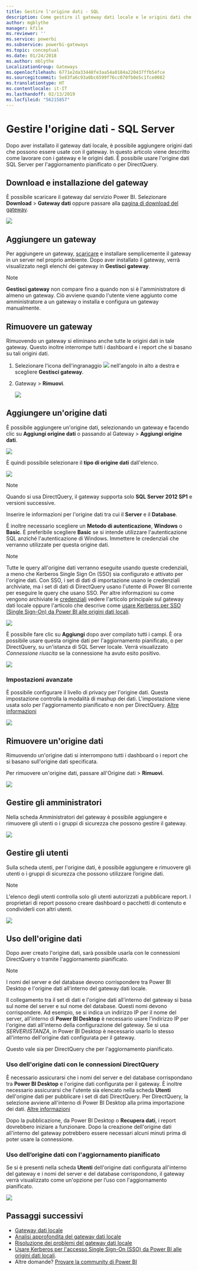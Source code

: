 ```yaml
---
title: Gestire l'origine dati - SQL
description: Come gestire il gateway dati locale e le origini dati che vi appartengono.
author: mgblythe
manager: kfile
ms.reviewer: ''
ms.service: powerbi
ms.subservice: powerbi-gateways
ms.topic: conceptual
ms.date: 01/24/2018
ms.author: mblythe
LocalizationGroup: Gateways
ms.openlocfilehash: 6771e2da33448fe3aa54a0184a220437ffb54fce
ms.sourcegitcommit: 5e83fa6c93a0bc6599f76cc070fb0e5c1fce0082
ms.translationtype: HT
ms.contentlocale: it-IT
ms.lasthandoff: 02/13/2019
ms.locfileid: "56215857"
---
```

# <a name="manage-your-data-source---sql-server"></a>Gestire l'origine dati - SQL Server
Dopo aver installato il gateway dati locale, è possibile aggiungere origini dati che possono essere usate con il gateway. In questo articolo viene descritto come lavorare con i gateway e le origini dati. È possibile usare l'origine dati SQL Server per l'aggiornamento pianificato o per DirectQuery.

## <a name="download-and-install-the-gateway"></a>Download e installazione del gateway
È possibile scaricare il gateway dal servizio Power BI. Selezionare **Download** > **Gateway dati** oppure passare alla [pagina di download del gateway](https://go.microsoft.com/fwlink/?LinkId=698861).

![](media/service-gateway-enterprise-manage-sql/powerbi-download-data-gateway.png)

## <a name="add-a-gateway"></a>Aggiungere un gateway
Per aggiungere un gateway, [scaricare](https://go.microsoft.com/fwlink/?LinkId=698861) e installare semplicemente il gateway in un server nel proprio ambiente. Dopo aver installato il gateway, verrà visualizzato negli elenchi dei gateway in **Gestisci gateway**.

> [!NOTE]
> **Gestisci gateway** non compare fino a quando non si è l'amministratore di almeno un gateway. Ciò avviene quando l'utente viene aggiunto come amministratore a un gateway o installa e configura un gateway manualmente.
> 
> 

## <a name="remove-a-gateway"></a>Rimuovere un gateway
Rimuovendo un gateway si eliminano anche tutte le origini dati in tale gateway.  Questo inoltre interrompe tutti i dashboard e i report che si basano su tali origini dati.

1. Selezionare l'icona dell'ingranaggio ![](media/service-gateway-enterprise-manage-sql/pbi_gearicon.png) nell'angolo in alto a destra e scegliere **Gestisci gateway**.
2. Gateway > **Rimuovi**.
   
   ![](media/service-gateway-enterprise-manage-sql/datasourcesettings7.png)

## <a name="add-a-data-source"></a>Aggiungere un'origine dati
È possibile aggiungere un'origine dati, selezionando un gateway e facendo clic su **Aggiungi origine dati** o passando al Gateway > **Aggiungi origine dati**.

![](media/service-gateway-enterprise-manage-sql/datasourcesettings1.png)

È quindi possibile selezionare il **tipo di origine dati** dall'elenco.

![](media/service-gateway-enterprise-manage-sql/datasourcesettings2.png)

> [!NOTE]
> Quando si usa DirectQuery, il gateway supporta solo **SQL Server 2012 SP1** e versioni successive.
> 
> 

Inserire le informazioni per l'origine dati tra cui il **Server** e il **Database**.  

È inoltre necessario scegliere un **Metodo di autenticazione**,  **Windows** o **Basic**.  È preferibile scegliere **Basic** se si intende utilizzare l'autenticazione SQL anziché l'autenticazione di Windows. Immettere le credenziali che verranno utilizzate per questa origine dati.

> [!NOTE]
> Tutte le query all'origine dati verranno eseguite usando queste credenziali, a meno che Kerberos Single Sign On (SSO) sia configurato e attivato per l'origine dati. Con SSO, i set di dati di importazione usano le credenziali archiviate, ma i set di dati di DirectQuery usano l'utente di Power BI corrente per eseguire le query che usano SSO. Per altre informazioni su come vengono archiviate le [credenziali](service-gateway-onprem.md#credentials) vedere l'articolo principale sul gateway dati locale oppure l'articolo che descrive come [usare Kerberos per SSO (Single Sign-On) da Power BI alle origini dati locali](service-gateway-sso-kerberos.md).
> 
> 

![](media/service-gateway-enterprise-manage-sql/datasourcesettings3.png)

È possibile fare clic su **Aggiungi** dopo aver compilato tutti i campi.  È ora possibile usare questa origine dati per l'aggiornamento pianificato, o per DirectQuery, su un'istanza di SQL Server locale. Verrà visualizzato *Connessione riuscita* se la connessione ha avuto esito positivo.

![](media/service-gateway-enterprise-manage-sql/datasourcesettings4.png)

### <a name="advanced-settings"></a>Impostazioni avanzate
È possibile configurare il livello di privacy per l'origine dati. Questa impostazione controlla la modalità di mashup dei dati. L'impostazione viene usata solo per l'aggiornamento pianificato e non per DirectQuery. [Altre informazioni](https://support.office.com/article/Privacy-levels-Power-Query-CC3EDE4D-359E-4B28-BC72-9BEE7900B540)

![](media/service-gateway-enterprise-manage-sql/datasourcesettings9.png)

## <a name="remove-a-data-source"></a>Rimuovere un'origine dati
Rimuovendo un'origine dati si interrompono tutti i dashboard o i report che si basano sull'origine dati specificata.  

Per rimuovere un'origine dati, passare all'Origine dati > **Rimuovi**.

![](media/service-gateway-enterprise-manage-sql/datasourcesettings6.png)

## <a name="manage-administrators"></a>Gestire gli amministratori
Nella scheda Amministratori del gateway è possibile aggiungere e rimuovere gli utenti o i gruppi di sicurezza che possono gestire il gateway.

![](media/service-gateway-enterprise-manage-sql/datasourcesettings8.png)

## <a name="manage-users"></a>Gestire gli utenti
Sulla scheda utenti, per l'origine dati, è possibile aggiungere e rimuovere gli utenti o i gruppi di sicurezza che possono utilizzare l’origine dati.

> [!NOTE]
> L'elenco degli utenti controlla solo gli utenti autorizzati a pubblicare report. I proprietari di report possono creare dashboard o pacchetti di contenuto e condividerli con altri utenti.
> 
> 

![](media/service-gateway-enterprise-manage-sql/datasourcesettings5.png)

## <a name="using-the-data-source"></a>Uso dell'origine dati
Dopo aver creato l'origine dati, sarà possibile usarla con le connessioni DirectQuery o tramite l'aggiornamento pianificato.

> [!NOTE]
> I nomi del server e del database devono corrispondere tra Power BI Desktop e l'origine dati all'interno del gateway dati locale.
> 
> 

Il collegamento tra il set di dati e l'origine dati all'interno del gateway si basa sul nome del server e sul nome del database. Questi nomi devono corrispondere. Ad esempio, se si indica un indirizzo IP per il nome del server, all'interno di **Power BI Desktop** è necessario usare l'indirizzo IP per l'origine dati all'interno della configurazione del gateway. Se si usa *SERVER\ISTANZA*, in Power BI Desktop è necessario usarlo lo stesso all'interno dell'origine dati configurata per il gateway.

Questo vale sia per DirectQuery che per l'aggiornamento pianificato.

### <a name="using-the-data-source-with-directquery-connections"></a>Uso dell'origine dati con le connessioni DirectQuery
È necessario assicurarsi che i nomi del server e del database corrispondano tra **Power BI Desktop** e l'origine dati configurata per il gateway. È inoltre necessario assicurarsi che l'utente sia elencato nella scheda **Utenti** dell'origine dati per pubblicare i set di dati DirectQuery. Per DirectQuery, la selezione avviene all'interno di Power BI Desktop alla prima importazione dei dati. [Altre informazioni](desktop-use-directquery.md)

Dopo la pubblicazione, da Power BI Desktop o **Recupera dati**, i report dovrebbero iniziare a funzionare. Dopo la creazione dell'origine dati all'interno del gateway potrebbero essere necessari alcuni minuti prima di poter usare la connessione.

### <a name="using-the-data-source-with-scheduled-refresh"></a>Uso dell’origine dati con l'aggiornamento pianificato
Se si è presenti nella scheda **Utenti** dell'origine dati configurata all'interno del gateway e i nomi del server e del database corrispondono, il gateway verrà visualizzato come un'opzione per l’uso con l'aggiornamento pianificato.

![](media/service-gateway-enterprise-manage-sql/powerbi-gateway-enterprise-schedule-refresh.png)

## <a name="next-steps"></a>Passaggi successivi
* [Gateway dati locale](service-gateway-onprem.md)  
* [Analisi approfondita del gateway dati locale](service-gateway-onprem-indepth.md)  
* [Risoluzione dei problemi del gateway dati locale](service-gateway-onprem-tshoot.md)
* [Usare Kerberos per l'accesso Single Sign-On (SSO) da Power BI alle origini dati locali](service-gateway-sso-kerberos.md). 
* Altre domande? [Provare la community di Power BI](http://community.powerbi.com/)

